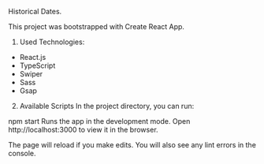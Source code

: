 Historical Dates.

This project was bootstrapped with Create React App.

1. Used Technologies:
- React.js
- TypeScript
- Swiper
- Sass
- Gsap

2. Available Scripts
In the project directory, you can run:

npm start
Runs the app in the development mode.
Open http://localhost:3000 to view it in the browser.

The page will reload if you make edits.
You will also see any lint errors in the console.

